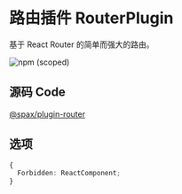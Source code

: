 # 路由插件 RouterPlugin

基于 React Router 的简单而强大的路由。

![npm (scoped)](https://img.shields.io/npm/v/@spax/plugin-router?color=4caf50)

## 源码 Code

[@spax/plugin-router](https://github.com/crossjs/spax/tree/master/packages/plugin-router)

## 选项

```typescript
{
  Forbidden: ReactComponent;
}
```
